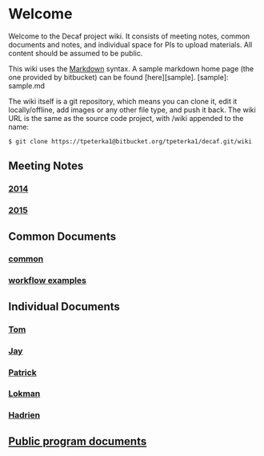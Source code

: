 # Welcome

Welcome to the Decaf project wiki. It consists of meeting notes, common documents and notes, and individual space for PIs to upload materials. All content should be assumed to be public.

This wiki uses the [Markdown](http://daringfireball.net/projects/markdown/) syntax. A sample markdown home page (the one provided by bitbucket) can be found [here][sample].
[sample]: sample.md

The wiki itself is a git repository, which means you can clone it, edit it locally/offline, add images or any other file type, and push it back. The wiki URL is the same as the source code project, with /wiki appended to the name:

```
$ git clone https://tpeterka1@bitbucket.org/tpeterka1/decaf.git/wiki
```

## Meeting Notes

### [2014](meeting-notes/2014/2014.md)

### [2015](meeting-notes/2015/2015.md)

## Common Documents

### [common](common-docs/common.md)

### [workflow examples](common-docs/workflows.md)

## Individual Documents

### [Tom](individual-docs/tom/tom.md)

### [Jay](individual-docs/jay/jay.md)

### [Patrick](individual-docs/patrick/patrick.md)

### [Lokman](individual-docs/lokman/lokman.md)

### [Hadrien](individual-docs/hadrien/hadrien.md)

## [Public program documents](public-docs/public-docs.md)
